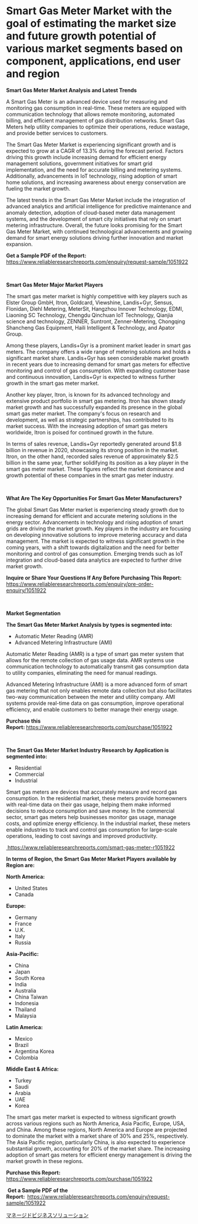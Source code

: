 <p><h1>Smart Gas Meter Market with the goal of estimating the market size and future growth potential of various market segments based on component, applications, end user and region</h1></p><p><strong>Smart Gas Meter Market Analysis and Latest Trends</strong></p>
<p><p>A Smart Gas Meter is an advanced device used for measuring and monitoring gas consumption in real-time. These meters are equipped with communication technology that allows remote monitoring, automated billing, and efficient management of gas distribution networks. Smart Gas Meters help utility companies to optimize their operations, reduce wastage, and provide better services to customers.</p><p>The Smart Gas Meter Market is experiencing significant growth and is expected to grow at a CAGR of 13.3% during the forecast period. Factors driving this growth include increasing demand for efficient energy management solutions, government initiatives for smart grid implementation, and the need for accurate billing and metering systems. Additionally, advancements in IoT technology, rising adoption of smart home solutions, and increasing awareness about energy conservation are fueling the market growth.</p><p>The latest trends in the Smart Gas Meter Market include the integration of advanced analytics and artificial intelligence for predictive maintenance and anomaly detection, adoption of cloud-based meter data management systems, and the development of smart city initiatives that rely on smart metering infrastructure. Overall, the future looks promising for the Smart Gas Meter Market, with continued technological advancements and growing demand for smart energy solutions driving further innovation and market expansion.</p></p>
<p><strong>Get a Sample PDF of the Report:&nbsp;</strong> <a href="https://www.reliableresearchreports.com/enquiry/request-sample/1051922">https://www.reliableresearchreports.com/enquiry/request-sample/1051922</a></p>
<p>&nbsp;</p>
<p><strong>Smart Gas Meter Major Market Players</strong></p>
<p><p>The smart gas meter market is highly competitive with key players such as Elster Group GmbH, Itron, Goldcard, Viewshine, Landis+Gyr, Sensus, Flonidan, Diehl Metering, MeterSit, Hangzhou Innover Technology, EDMI, Liaoning SC Technology, Chengdu Qinchuan IoT Technology, Qianjia science and technology, ZENNER, Suntront, Zenner-Metering, Chongqing Shancheng Gas Equipment, Haili Intelligent & Technology, and Apator Group.</p><p>Among these players, Landis+Gyr is a prominent market leader in smart gas meters. The company offers a wide range of metering solutions and holds a significant market share. Landis+Gyr has seen considerable market growth in recent years due to increasing demand for smart gas meters for effective monitoring and control of gas consumption. With expanding customer base and continuous innovation, Landis+Gyr is expected to witness further growth in the smart gas meter market.</p><p>Another key player, Itron, is known for its advanced technology and extensive product portfolio in smart gas metering. Itron has shown steady market growth and has successfully expanded its presence in the global smart gas meter market. The company's focus on research and development, as well as strategic partnerships, has contributed to its market success. With the increasing adoption of smart gas meters worldwide, Itron is poised for continued growth in the future.</p><p>In terms of sales revenue, Landis+Gyr reportedly generated around $1.8 billion in revenue in 2020, showcasing its strong position in the market. Itron, on the other hand, recorded sales revenue of approximately $2.5 billion in the same year, further solidifying its position as a key player in the smart gas meter market. These figures reflect the market dominance and growth potential of these companies in the smart gas meter industry.</p></p>
<p>&nbsp;</p>
<p><strong>What Are The Key Opportunities For Smart Gas Meter Manufacturers?</strong></p>
<p><p>The global Smart Gas Meter market is experiencing steady growth due to increasing demand for efficient and accurate metering solutions in the energy sector. Advancements in technology and rising adoption of smart grids are driving the market growth. Key players in the industry are focusing on developing innovative solutions to improve metering accuracy and data management. The market is expected to witness significant growth in the coming years, with a shift towards digitalization and the need for better monitoring and control of gas consumption. Emerging trends such as IoT integration and cloud-based data analytics are expected to further drive market growth.</p></p>
<p><strong>Inquire or Share Your Questions If Any Before Purchasing This Report:</strong> <a href="https://www.reliableresearchreports.com/enquiry/pre-order-enquiry/1051922">https://www.reliableresearchreports.com/enquiry/pre-order-enquiry/1051922</a></p>
<p>&nbsp;</p>
<p><strong>Market Segmentation</strong></p>
<p><strong>The Smart Gas Meter Market Analysis by types is segmented into:</strong></p>
<p><ul><li>Automatic Meter Reading (AMR)</li><li>Advanced Metering Infrastructure (AMI)</li></ul></p>
<p><p>Automatic Meter Reading (AMR) is a type of smart gas meter system that allows for the remote collection of gas usage data. AMR systems use communication technology to automatically transmit gas consumption data to utility companies, eliminating the need for manual readings. </p><p>Advanced Metering Infrastructure (AMI) is a more advanced form of smart gas metering that not only enables remote data collection but also facilitates two-way communication between the meter and utility company. AMI systems provide real-time data on gas consumption, improve operational efficiency, and enable customers to better manage their energy usage.</p></p>
<p><strong>Purchase this Report:&nbsp;</strong><a href="https://www.reliableresearchreports.com/purchase/1051922">https://www.reliableresearchreports.com/purchase/1051922</a></p>
<p>&nbsp;</p>
<p><strong>The Smart Gas Meter Market Industry Research by Application is segmented into:</strong></p>
<p><ul><li>Residential</li><li>Commercial</li><li>Industrial</li></ul></p>
<p><p>Smart gas meters are devices that accurately measure and record gas consumption. In the residential market, these meters provide homeowners with real-time data on their gas usage, helping them make informed decisions to reduce consumption and save money. In the commercial sector, smart gas meters help businesses monitor gas usage, manage costs, and optimize energy efficiency. In the industrial market, these meters enable industries to track and control gas consumption for large-scale operations, leading to cost savings and improved productivity.</p></p>
<p><a href="https://www.reliableresearchreports.com/smart-gas-meter-r1051922">&nbsp;https://www.reliableresearchreports.com/smart-gas-meter-r1051922</a></p>
<p><strong>In terms of Region, the Smart Gas Meter Market Players available by Region are:</strong></p>
<p>
    <p> <strong> North America: </strong>
        <ul>
            <li>United States</li>
            <li>Canada</li>
        </ul>
        </p> 
    <p> <strong> Europe: </strong>
        <ul>
            <li>Germany</li>
            <li>France</li>
            <li>U.K.</li>
            <li>Italy</li>
            <li>Russia</li>
        </ul>
        </p> 
    <p> <strong> Asia-Pacific: </strong>
        <ul>
            <li>China</li>
            <li>Japan</li>
            <li>South Korea</li>
            <li>India</li>
            <li>Australia</li>
            <li>China Taiwan</li>
            <li>Indonesia</li>
            <li>Thailand</li>
            <li>Malaysia</li>
        </ul>
        </p> 
    <p> <strong> Latin America: </strong>
        <ul>
            <li>Mexico</li>
            <li>Brazil</li>
            <li>Argentina Korea</li>
            <li>Colombia</li>
        </ul>
        </p> 
    <p> <strong> Middle East & Africa: </strong>
        <ul>
            <li>Turkey</li>
            <li>Saudi</li>
            <li>Arabia</li>
            <li>UAE</li>
            <li>Korea</li>
        </ul>
    </p>
    </p>
<p><p>The smart gas meter market is expected to witness significant growth across various regions such as North America, Asia Pacific, Europe, USA, and China. Among these regions, North America and Europe are projected to dominate the market with a market share of 30% and 25%, respectively. The Asia Pacific region, particularly China, is also expected to experience substantial growth, accounting for 20% of the market share. The increasing adoption of smart gas meters for efficient energy management is driving the market growth in these regions.</p></p>
<p><strong>Purchase this Report: </strong><a href="https://www.reliableresearchreports.com/purchase/1051922">https://www.reliableresearchreports.com/purchase/1051922</a></p>
<p>&nbsp;<strong>Get a Sample PDF of the Report:&nbsp;&nbsp;</strong><a href="https://www.reliableresearchreports.com/enquiry/request-sample/1051922">https://www.reliableresearchreports.com/enquiry/request-sample/1051922</a></p>
<p><strong></strong></p>
<p><p><a href="https://github.com/nemesis2824/Market-Research-Report-List-1/blob/main/672314830301.md">マネージドビジネスソリューション</a></p></p>